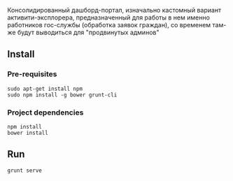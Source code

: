 Консолидированный дашборд-портал, изначально кастомный вариант активити-эксплорера, предназначенный для работы в нем именно работников гос-службы (обработка заявок граждан), со временем там-же будут выводиться для "продвинутых админов" 

## Install

### Pre-requisites

    sudo apt-get install npm
    sudo npm install -g bower grunt-cli

### Project dependencies

    npm install
    bower install

## Run

    grunt serve


